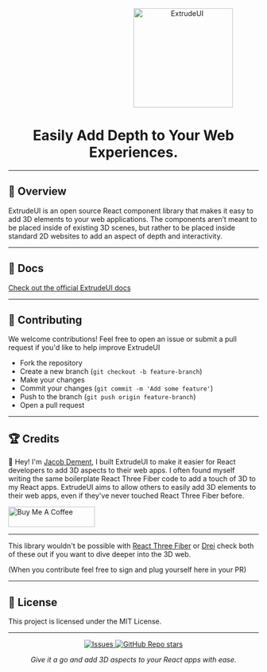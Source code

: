 

<div align="center">
  <img src="https://pgtgy4em2f.ufs.sh/f/oMW3imFO9N6PcOOHfvbMOvsrnRhEwqLJa7FIe6Gtj0Cg5WlT" alt="ExtrudeUI" width="200" style="margin-left:200px;"/>
<h1>Easily Add Depth to Your Web Experiences.</h1>
</div>

---

<h2>🫶 Overview</h2>

<p>ExtrudeUI is an open source React component library that makes it easy to add 3D elements to your web applications. The components aren’t meant to be placed inside of existing 3D scenes, but rather to be placed inside standard 2D websites to add an aspect of depth and interactivity.</p>

---

<h2>📄 Docs</h2> <a href="https://docs.extrudeui.com">Check out the official ExtrudeUI docs</a>

---


<h2>🌱 Contributing</h2> <p>We welcome contributions! Feel free to open an issue or submit a pull request if you'd like to help improve ExtrudeUI</p> <ul> <li>Fork the repository</li> <li>Create a new branch (<code>git checkout -b feature-branch</code>)</li> <li>Make your changes</li> <li>Commit your changes (<code>git commit -m 'Add some feature'</code>)</li> <li>Push to the branch (<code>git push origin feature-branch</code>)</li> <li>Open a pull request</li> </ul>

---

<h2>🏆 Credits</h2> 



<p>👋 Hey! I'm <a href="https://github.com/Oia20">Jacob Dement</a>, I built ExtrudeUI to make it easier for React developers to add 3D aspects to their web apps. I often found myself writing the same boilerplate React Three Fiber code to add a touch of 3D to my React apps. ExtrudeUI aims to allow others to easily add 3D elements to their web apps, even if they've never touched React Three Fiber before. </p> 
<a href="https://buymeacoffee.com/jacobdemenl" target="_blank"><img src="https://cdn.buymeacoffee.com/buttons/default-orange.png" alt="Buy Me A Coffee" height="41" width="174"></a>

---

This library wouldn't be possible with [React Three Fiber](https://r3f.docs.pmnd.rs/getting-started/introduction) or [Drei](https://drei.docs.pmnd.rs/getting-started/introduction) check both of these out if you want to dive deeper into the 3D web.

(When you contribute feel free to sign and plug yourself here in your PR)

---



<h2>📜 License</h2> <p>This project is licensed under the MIT License.</p>

---

<div align="center"> <a href="https://github.com/Oia20/Extrudeui/issues"> <img alt="Issues" src="https://img.shields.io/github/issues/Oia20/Extrudeui?color=brightgreen"/> </a> <a href="https://github.com/Oia20/Extrudeui"> <img alt="GitHub Repo stars" src="https://img.shields.io/github/stars/Oia20/Extrudeui?style=social"/> </a> </div>
<p align="center"><i>Give it a go and add 3D aspects to your React apps with ease.</i></p>
